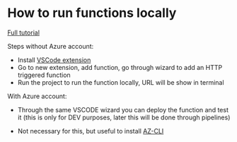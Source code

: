 # How to run functions locally

[Full tutorial](https://learn.microsoft.com/en-us/azure/azure-functions/functions-develop-vs-code?tabs=csharp)

Steps without Azure account:

- Install [VSCode extension](https://marketplace.visualstudio.com/items?itemName=ms-azuretools.vscode-azurefunctions)
- Go to new extension, add function, go through wizard to add an HTTP triggered function
- Run the project to run the function locally, URL will be show in terminal

With Azure account:

- Through the same VSCODE wizard you can deploy the function and test it (this is only for DEV purposes, later this will be done through pipelines)

- Not necessary for this, but useful to install [AZ-CLI](https://learn.microsoft.com/en-us/cli/azure/install-azure-cli)

